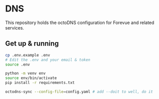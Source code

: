 # DNS

This repository holds the octoDNS configuration for Forevue and related services.

## Get up & running
```bash
cp .env.example .env
# Edit the .env and your email & token
source .env

python -m venv env
source env/bin/activate
pip install -r requirements.txt

octodns-sync --config-file=config.yaml # add --doit to well, do it
```